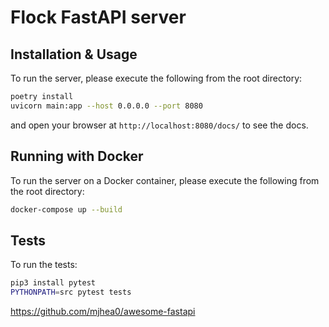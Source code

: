 # Flock FastAPI server

## Installation & Usage

To run the server, please execute the following from the root directory:

```bash
poetry install
uvicorn main:app --host 0.0.0.0 --port 8080
```

and open your browser at `http://localhost:8080/docs/` to see the docs.

## Running with Docker

To run the server on a Docker container, please execute the following from the root directory:

```bash
docker-compose up --build
```

## Tests

To run the tests:

```bash
pip3 install pytest
PYTHONPATH=src pytest tests
```

https://github.com/mjhea0/awesome-fastapi
